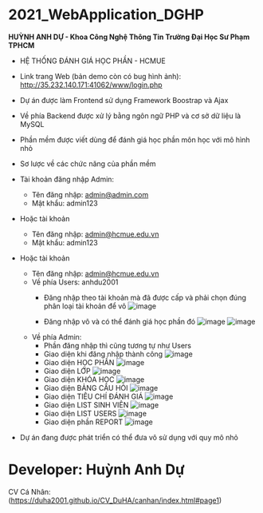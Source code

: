 # 2021_WebApplication_DGHP
**HUỲNH ANH DỰ - Khoa Công Nghệ Thông Tin Trường Đại Học Sư Phạm TPHCM**
- HỆ THỐNG ĐÁNH GIÁ HỌC PHẦN - HCMUE
- Link trang Web (bản demo còn có bug hình ảnh): http://35.232.140.171:41062/www/login.php
- Dự án được làm Frontend sử dụng Framework Boostrap và Ajax
- Về phía Backend được xử lý bằng ngôn ngữ PHP và cơ sở dữ liệu là MySQL
- Phần mềm được viết dùng để đánh giá học phần môn học với mô hình nhỏ
- Sơ lược về các chức năng của phần mềm
- Tài khoản đăng nhập Admin:
    + Tên đăng nhập: admin@admin.com
    + Mật khẩu: admin123
- Hoặc tài khoản
    + Tên đăng nhập: admin@hcmue.edu.vn
    + Mật khẩu: admin123

- Hoặc tài khoản
    + Tên đăng nhập: admin@hcmue.edu.vn
    + Về phía Users: anhdu2001
        - Đăng nhập theo tài khoản mà đã được cấp và phải chọn đúng phân loại tài khoản để vô
        ![image](https://user-images.githubusercontent.com/59979503/121502663-94ceda00-ca0a-11eb-88d0-1ec7f43cfc69.png)

        - Đăng nhập vô và có thể đánh giá học phần đó
        ![image](https://user-images.githubusercontent.com/59979503/121502552-7832a200-ca0a-11eb-933d-f29723f78383.png)
        ![image](https://user-images.githubusercontent.com/59979503/121503336-2f2f1d80-ca0b-11eb-84fe-8ffe61b14b3d.png)
    + Về phía Admin:
        - Phần đăng nhập thì cũng tương tự như Users
        - Giao diện khi đăng nhập thành công
        ![image](https://user-images.githubusercontent.com/59979503/121503769-93ea7800-ca0b-11eb-92fd-7b687bbd4acd.png)
        - Giao diện HỌC PHẦN
        ![image](https://user-images.githubusercontent.com/59979503/121504000-cdbb7e80-ca0b-11eb-9f2a-4124ffc3c44b.png)
        - Giao diện LỚP
        ![image](https://user-images.githubusercontent.com/59979503/121504080-e330a880-ca0b-11eb-9123-054a487a3df5.png)
        - Giao diện KHÓA HỌC
        ![image](https://user-images.githubusercontent.com/59979503/121504210-065b5800-ca0c-11eb-94fa-eefc06663910.png)
        - Giao diện BẢNG CÂU HỎI
        ![image](https://user-images.githubusercontent.com/59979503/121504317-1f640900-ca0c-11eb-8e3d-9d4d841e1a29.png)
        - Giao diện TIÊU CHÍ ĐÁNH GIÁ
        ![image](https://user-images.githubusercontent.com/59979503/121504397-2ee35200-ca0c-11eb-82ac-9c4e870157ac.png)
        - Giao diện LIST SINH VIÊN
        ![image](https://user-images.githubusercontent.com/59979503/121504557-4f131100-ca0c-11eb-93a6-16306368ac20.png)
        - Giao diện LIST USERS
        ![image](https://user-images.githubusercontent.com/59979503/121504651-5fc38700-ca0c-11eb-9597-9a55f911c227.png)
        - Giao diện phần REPORT
        ![image](https://user-images.githubusercontent.com/59979503/121504739-7073fd00-ca0c-11eb-96b7-37e8cd27deb3.png)

- Dự án đang được phát triển có thể đưa vô sử dụng với quy mô nhỏ
# Developer: Huỳnh Anh Dự
CV Cá Nhân: (https://duha2001.github.io/CV_DuHA/canhan/index.html#page1)





